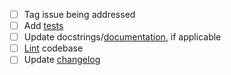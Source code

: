 - [ ] Tag issue being addressed
- [ ] Add [tests](https://github.com/openforcefield/openff-toolkit/tree/main/openff/toolkit/_tests)
- [ ] Update docstrings/[documentation](https://github.com/openforcefield/openff-toolkit/tree/main/docs), if applicable
- [ ] [Lint](https://open-forcefield-toolkit.readthedocs.io/en/latest/developing.html#style-guide) codebase
- [ ] Update [changelog](https://github.com/openforcefield/openff-toolkit/blob/main/docs/releasehistory.md)
